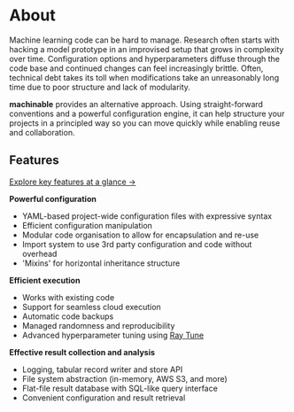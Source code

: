 # About

Machine learning code can be hard to manage. Research often starts with hacking a model prototype in an improvised setup that grows in complexity over time. Configuration options and hyperparameters diffuse through the code base and continued changes can feel increasingly brittle. Often, technical debt takes its toll when modifications take an unreasonably long time due to poor structure and lack of modularity.

**machinable** provides an alternative approach. Using straight-forward conventions and a powerful configuration engine, it can help structure your projects in a principled way so you can move quickly while enabling reuse and collaboration.

## Features

[Explore key features at a glance →](./at-glance.md)

**Powerful configuration**

- YAML-based project-wide configuration files with expressive syntax
- Efficient configuration manipulation
- Modular code organisation to allow for encapsulation and re-use
- Import system to use 3rd party configuration and code without overhead
- 'Mixins' for horizontal inheritance structure

**Efficient execution**

- Works with existing code
- Support for seamless cloud execution
- Automatic code backups
- Managed randomness and reproducibility
- Advanced hyperparameter tuning using [Ray Tune](https://github.com/ray-project/ray)

**Effective result collection and analysis**

- Logging, tabular record writer and store API
- File system abstraction (in-memory, AWS S3, and more)
- Flat-file result database with SQL-like query interface
- Convenient configuration and result retrieval
